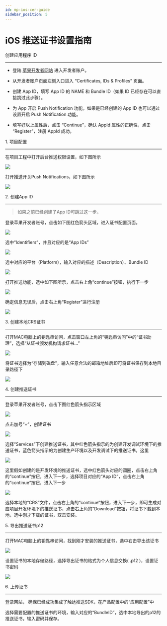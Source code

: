 ```yaml
---
id: mp-ios-cer-guide
sidebar_position: 5
---
```


iOS 推送证书设置指南
============

创建应用程序 ID[](#id)


--------------------

* 登陆 [苹果开发者网站](https://developer.apple.com/) 进入开发者账户。
    
* 从开发者账户页面左侧入口进入 “Certificates, IDs & Profiles” 页面。
    
* 创建 App ID，填写 App ID 的 NAME 和 Bundle ID（如果 ID 已经存在可以直接跳过此步骤）。
    
* 为 App 开启 Push Notification 功能。如果是已经创建的 App ID 也可以通过设置开启 Push Notification 功能。
    
* 填写好以上属性后，点击 “Continue”，确认 AppId 属性的正确性，点击 “Register”，注册 AppId 成功。
    

1\. 项目配置[](#1-xiang-mu-pei-zhi)


-----------------------------------

在项目工程中打开后台推送权限设置，如下图所示

![](/img/assets-M2qbZInaXgdm8kkNosp-MC5280m7UGgVPsbeiOx-MC55PLQhk-GqF5quhkPimage.png)

打开推送开关Push Notifications，如下图所示

![](/img/assets-M2qbZInaXgdm8kkNosp-MC5280m7UGgVPsbeiOx-MC55XrDhYWHyLGqU-oXimage.png)

2\. 创建App ID[](#2-chuang-jian-app-id)


-----------------------------------------

> 如果之前已经创建了App ID可跳过这一步。

登录苹果开发者账号，点击如下图红色箭头区域，进入证书配置页面。

![](/img/assets-M2qbZInaXgdm8kkNosp-MC5280m7UGgVPsbeiOx-MC55fgSDLV3-TRIDtp-image.png)

选中“Identifiers”，并且对应的是“App IDs”

![](/img/assets-M2qbZInaXgdm8kkNosp-MC5280m7UGgVPsbeiOx-MC55mqPekPrJahgwu3vimage.png)

选中对应的平台（Platform），输入对应的描述（Description）、Bundle ID

![](/img/assets-M2qbZInaXgdm8kkNosp-MC5280m7UGgVPsbeiOx-MC55vRLSt0OI161skpvimage.png)

打开推送功能，选中如下图所示，点击右上角“continue”按钮，执行下一步

![](/img/assets-M2qbZInaXgdm8kkNosp-MC5280m7UGgVPsbeiOx-MC561GZyXS8lHybbZ-Dimage.png)

确定信息无误后，点击右上角“Register”进行注册

![](/img/assets-M2qbZInaXgdm8kkNosp-MC5280m7UGgVPsbeiOx-MC5692xccb4hHgWCsRdimage.png)

3\. 创建本地CRS证书[](#3-chuang-jian-ben-di-crs-zheng-shu)


--------------------------------------------------------

打开MAC电脑上的钥匙串访问，点击窗口左上角的“钥匙串访问”中的“证书助理”，选择“从证书颁发机构请求证书…”

![](/img/assets-M2qbZInaXgdm8kkNosp-MC5280m7UGgVPsbeiOx-MC56GoUtm5iAW4CfWU1image.png)

将证书选择为“存储到磁盘”，输入任意合法的邮箱地址后即可将证书保存到本地目录路径下

![](/img/assets-M2qbZInaXgdm8kkNosp-MC5280m7UGgVPsbeiOx-MC56NsvUY64zCbxEQPsimage.png)

4\. 创建推送证书[](#4-chuang-jian-tui-song-zheng-shu)


---------------------------------------------------

登录苹果开发者账号，点击下图红色箭头指示区域

![](/img/assets-M2qbZInaXgdm8kkNosp-MC5280m7UGgVPsbeiOx-MC56VRS4BaLnGmkjqK7image.png)

点击加号“+”，创建证书

![](/img/assets-M2qbZInaXgdm8kkNosp-MC56XkcdA4-cv6tX-44-MC56oZqScnJewCcb6i6image.png)

选择“Services”下创建推送证书，其中红色箭头指示的为创建开发调试环境下的推送证书，蓝色箭头指示的为创建生产环境以及开发调试下的推送证书，这里

![](/img/assets-M2qbZInaXgdm8kkNosp-MC56vjCNQAU-iph3Ek1-MC5991p9mEjaHPvwg0Wimage.png)

这里假如创建的是开发环境的推送证书，选中红色箭头对应的圆圈，点击右上角的“continue”按钮，进入下一步，选择项目对应的“App ID”，点击右上角的“continue”按钮，进入下一步

![](/img/assets-M2qbZInaXgdm8kkNosp-MC56vjCNQAU-iph3Ek1-MC59F4UkeYRoV4RknKximage.png)

选择本地的“CRS”文件，点击右上角的“continue”按钮，进入下一步，即可生成对应项目开发环境下的推送证书，点击右上角的“Download”按钮，将证书下载到本地，选中刚才下载的证书，双击安装。

5\. 导出推送证书p12[](#5-dao-chu-tui-song-zheng-shu-p12)


------------------------------------------------------

打开MAC电脑上的钥匙串访问，找到刚才安装的推送证书，选中右击导出该证书

![](/img/assets-M2qbZInaXgdm8kkNosp-MC56vjCNQAU-iph3Ek1-MC59NVDYr3KRxeC71cximage.png)

设置证书的本地存储路径，选择导出证书的格式为个人信息交换( .p12 )，设置证书密码

![](/img/assets-M2qbZInaXgdm8kkNosp-MC56vjCNQAU-iph3Ek1-MC59Uce7xIqvklqfid_image.png)

6\. 上传证书[](#6-shang-chuan-zheng-shu)


----------------------------------------

登录网站， 确保已经成功集成了触达推送SDK，在产品配置中的“应用配置”中

选择需要配置的推送证书的环境，输入对应的“BundleID”，选中本地导出的p12的推送证书，输入密码并保存。
